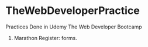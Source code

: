 # TheWebDeveloperPractice

Practices Done in Udemy The Web Developer Bootcamp

1. Marathon Register: forms.
